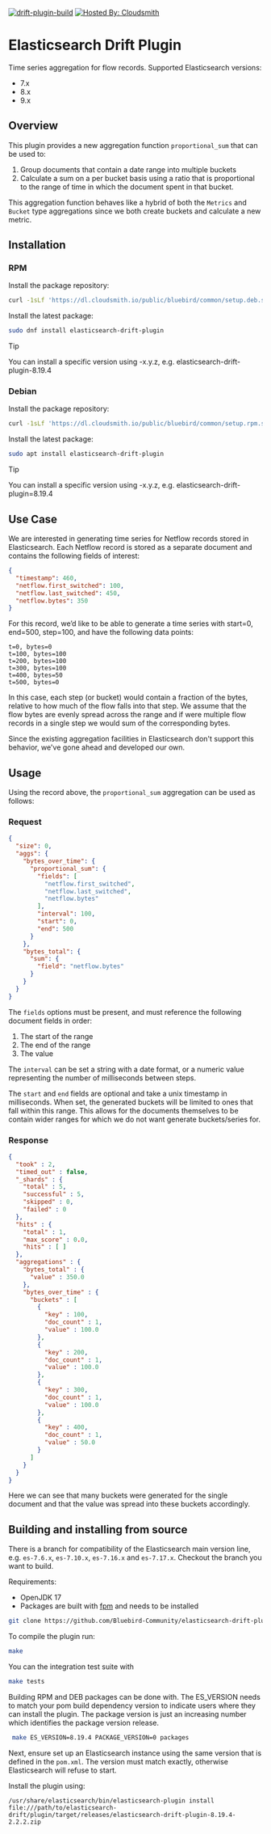 [![drift-plugin-build](https://github.com/Bluebird-Community/elasticsearch-drift-plugin/actions/workflows/drift-plugin-build.yaml/badge.svg)](https://github.com/Bluebird-Community/elasticsearch-drift-plugin/actions/workflows/drift-plugin-build.yaml) [![Hosted By: Cloudsmith](https://img.shields.io/badge/OSS%20hosting%20by-cloudsmith-blue?logo=cloudsmith&style=flat-square)](https://cloudsmith.io/~bluebird/repos/common/packages/)

# Elasticsearch Drift Plugin

Time series aggregation for flow records.
Supported Elasticsearch versions:
* 7.x
* 8.x
* 9.x
 
## Overview

This plugin provides a new aggregation function `proportional_sum` that can be used to:

1. Group documents that contain a date range into multiple buckets
2. Calculate a sum on a per bucket basis using a ratio that is proportional to the range of time in which the document spent in that bucket.

This aggregation function behaves like a hybrid of both the `Metrics` and `Bucket` type aggregations since we both create buckets and calculate a new metric.

## Installation

### RPM

Install the package repository:
```bash
curl -1sLf 'https://dl.cloudsmith.io/public/bluebird/common/setup.deb.sh' | sudo -E bash
```

Install the latest package:
```bash
sudo dnf install elasticsearch-drift-plugin
```

> [!TIP]
> You can install a specific version using -x.y.z, e.g. elasticsearch-drift-plugin-8.19.4

### Debian

Install the package repository:
```bash
curl -1sLf 'https://dl.cloudsmith.io/public/bluebird/common/setup.rpm.sh' | sudo -E bash
```

Install the latest package:
```bash
sudo apt install elasticsearch-drift-plugin
```

> [!TIP]
> You can install a specific version using -x.y.z, e.g. elasticsearch-drift-plugin=8.19.4
> 
## Use Case

We are interested in generating time series for Netflow records stored in Elasticsearch.
Each Netflow record is stored as a separate document and contains the following fields of interest:

```json
{
  "timestamp": 460,
  "netflow.first_switched": 100,
  "netflow.last_switched": 450,
  "netflow.bytes": 350
}
```

For this record, we’d like to be able to generate a time series with start=0, end=500, step=100, and have the following data points:

```plain
t=0, bytes=0
t=100, bytes=100
t=200, bytes=100
t=300, bytes=100
t=400, bytes=50
t=500, bytes=0
```

In this case, each step (or bucket) would contain a fraction of the bytes, relative to how much of the flow falls into that step.
We assume that the flow bytes are evenly spread across the range and if were multiple flow records in a single step we would sum of the corresponding bytes.

Since the existing aggregation facilities in Elasticsearch don't support this behavior, we've gone ahead and developed our own.

## Usage

Using the record above, the `proportional_sum` aggregation can be used as follows:

### Request

```json
{
  "size": 0,
  "aggs": {
    "bytes_over_time": {
      "proportional_sum": {
        "fields": [
          "netflow.first_switched",
          "netflow.last_switched",
          "netflow.bytes"
        ],
        "interval": 100,
        "start": 0,
        "end": 500
      }
    },
    "bytes_total": {
      "sum": {
        "field": "netflow.bytes"
      }
    }
  }
}
```

The `fields` options must be present, and must reference the following document fields in order:

1. The start of the range
1. The end of the range
3. The value

The `interval` can be set a string with a date format, or a numeric value representing the number of milliseconds between steps.

The `start` and `end` fields are optional and take a unix timestamp in milliseconds.
When set, the generated buckets will be limited to ones that fall within this range.
This allows for the documents themselves to be contain wider ranges for which we do not want generate buckets/series for.

### Response

```json
{
  "took" : 2,
  "timed_out" : false,
  "_shards" : {
    "total" : 5,
    "successful" : 5,
    "skipped" : 0,
    "failed" : 0
  },
  "hits" : {
    "total" : 1,
    "max_score" : 0.0,
    "hits" : [ ]
  },
  "aggregations" : {
    "bytes_total" : {
      "value" : 350.0
    },
    "bytes_over_time" : {
      "buckets" : [
        {
          "key" : 100,
          "doc_count" : 1,
          "value" : 100.0
        },
        {
          "key" : 200,
          "doc_count" : 1,
          "value" : 100.0
        },
        {
          "key" : 300,
          "doc_count" : 1,
          "value" : 100.0
        },
        {
          "key" : 400,
          "doc_count" : 1,
          "value" : 50.0
        }
      ]
    }
  }
}
```

Here we can see that many buckets were generated for the single document and that the value was spread into these buckets accordingly.

## Building and installing from source

There is a branch for compatibility of the Elasticsearch main version line, e.g. `es-7.6.x`, `es-7.10.x`, `es-7.16.x` and `es-7.17.x`.
Checkout the branch you want to build.

Requirements:

* OpenJDK 17
* Packages are built with [fpm](https://fpm.readthedocs.io/en/v1.7.0/intro.html) and needs to be installed

```bash
git clone https://github.com/Bluebird-Community/elasticsearch-drift-plugin.git
```

To compile the plugin run:
```bash
make
```

You can the integration test suite with

```bash
make tests
```

Building RPM and DEB packages can be done with.
The ES_VERSION needs to match your pom build dependency version to indicate users where they can install the plugin.
The package version is just an increasing number which identifies the package version release.

```bash
 make ES_VERSION=8.19.4 PACKAGE_VERSION=0 packages

```
Next, ensure set up an Elasticsearch instance using the same version that is defined in the `pom.xml`.
The version must match exactly, otherwise Elasticsearch will refuse to start.

Install the plugin using:
```
/usr/share/elasticsearch/bin/elasticsearch-plugin install file:///path/to/elasticsearch-drift/plugin/target/releases/elasticsearch-drift-plugin-8.19.4-2.2.2.zip
```
